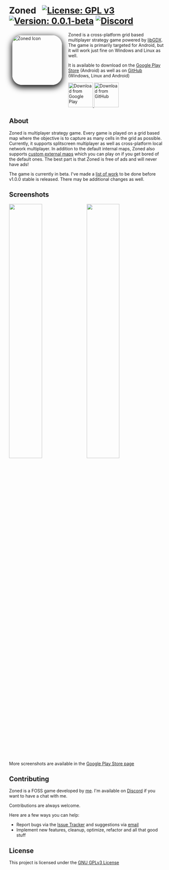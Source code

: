 # Zoned &nbsp; [![License: GPL v3](https://img.shields.io/badge/License-GPL%20v3-blue.svg)](https://www.gnu.org/licenses/gpl-3.0) [![Version: 0.0.1-beta](https://img.shields.io/badge/version-0.0.1--beta-orange)](https://github.com/Spikatrix/Zoned/releases/tag/v0.0.1-beta) [![Discord](https://img.shields.io/discord/712603681949745213)](https://discord.gg/MFBkvqw)

<img src="https://i.stack.imgur.com/cunrq.png" alt="Zoned Icon" align="left" style="margin: 10px 20px 10px 10px; border-radius: 20%; box-shadow: 0 6px 20px 2px black" height="162px">

Zoned is a cross-platform grid based multiplayer strategy game powered by [libGDX][libGDX]. The game is primarily targeted for Android, but it will work just fine on Windows and Linux as well.

It is available to download on the [Google Play Store][play_store_page] (Android) as well as on [GitHub][github_release_page] (Windows, Linux and Android)

<p>
	<a href="https://play.google.com/store/apps/details?id=com.cg.zoned">
		<img src="https://play.google.com/intl/en_us/badges/images/generic/en_badge_web_generic.png" alt="Download from Google Play" height="80px">
	</a>
	<a href="https://github.com/Spikatrix/Zoned/releases">
		<img src="https://i.stack.imgur.com/S4MQt.png" alt="Download from GitHub" height="80px">
	</a>
</p>

## About

Zoned is multiplayer strategy game. Every game is played on a grid based map where the objective is to capture as many cells in the grid as possible. Currently, it supports splitscreen multiplayer as well as cross-platform local network multiplayer. In addition to the default internal maps, Zoned also supports [custom external maps][custom_external_map_wiki] which you can play on if you get bored of the default ones. The best part is that Zoned is free of ads and will never have ads!

The game is currently in beta. I've made a [list of work][beta_work] to be done before v1.0.0 stable is released. There may be additional changes as well.

## Screenshots

<img src="https://lh3.googleusercontent.com/SKRnPCRlO8k8-Ks8A22rI3spRsJ6G-r73kZOgUGrbOsBG04esMiOnRtzvRhyK1rRWA=w720-h310-rw" width="46%"> &nbsp; &nbsp;
<img src="https://lh3.googleusercontent.com/6uD4h1HkZLwxhmt2gtZnRiCTLW-QVmF-F9XsVK9HHCy5GUbRpvJm8aLKLNTlnlnok3Bw=w720-h310-rw" width="46%"> &nbsp; &nbsp;

More screenshots are available in the [Google Play Store page][play_store_page]

## Contributing

Zoned is a FOSS game developed by [me](https://github.com/Spikatrix). I'm available on [Discord][discord_invite] if you want to have a chat with me.

Contributions are always welcome.

Here are a few ways you can help:
 * Report bugs via the [Issue Tracker][issue_tracker] and suggestions via [email][email_feedback]
 * Implement new features, cleanup, optimize, refactor and all that good stuff

## License

This project is licensed under the [GNU GPLv3 License][project_license]

<!-- Link references -->
[libGDX]: https://github.com/libgdx/libgdx
[play_store_page]: https://play.google.com/store/apps/details?id=com.cg.zoned
[github_release_page]: https://github.com/Spikatrix/Zoned/releases
[beta_work]: https://github.com/Spikatrix/Zoned/projects/1
[issue_tracker]: https://github.com/Spikatrix/Zoned/issues
[email_feedback]: mailto:cg.devworks@gmail.com?subject=Zoned+Feedback&body=Your+feedback+here
[custom_external_map_wiki]: https://github.com/Spikatrix/Zoned/wiki/Custom-External-Maps
[discord_invite]: https://discord.gg/MFBkvqw
[project_license]: https://github.com/Spikatrix/Zoned/blob/master/LICENSE
